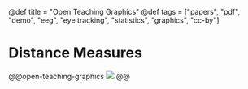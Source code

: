 @def title = "Open Teaching Graphics"
@def tags = ["papers", "pdf", "demo", "eeg", "eye tracking", "statistics", "graphics", "cc-by"]

# Distance Measures


@@open-teaching-graphics
[![](/assets/teaching-resources/open-teaching-graphics/distance_measures.png)](/assets/teaching-resources/open-teaching-graphics/pdf/distance_measures.pdf)
@@





